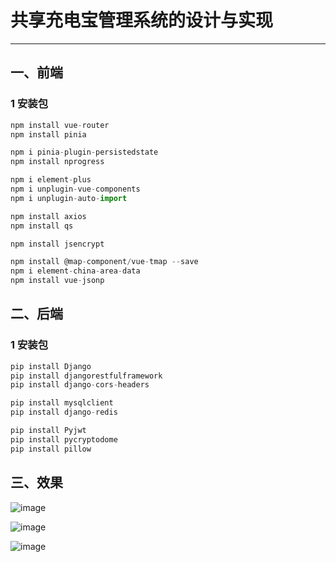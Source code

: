 # 共享充电宝管理系统的设计与实现
---

## 一、前端

### 1 安装包

```js
npm install vue-router
npm install pinia

npm i pinia-plugin-persistedstate
npm install nprogress

npm i element-plus
npm i unplugin-vue-components
npm i unplugin-auto-import

npm install axios
npm install qs

npm install jsencrypt

npm install @map-component/vue-tmap --save
npm i element-china-area-data
npm install vue-jsonp
```

## 二、后端

### 1 安装包

```python
pip install Django
pip install djangorestfulframework
pip install django-cors-headers

pip install mysqlclient
pip install django-redis

pip install Pyjwt
pip install pycryptodome
pip install pillow
```

## 三、效果

![image](https://github.com/Magialeaf/SharedPowerBankManagementSystem/assets/94749161/d9b4bfcc-785a-473f-9123-238c80eba768)

![image](https://github.com/Magialeaf/SharedPowerBankManagementSystem/assets/94749161/1c428d2f-3b76-4307-b6f0-407281618bad)

![image](https://github.com/Magialeaf/SharedPowerBankManagementSystem/assets/94749161/412264f3-e1d8-4cb9-b4d7-765f7e13d5fb)



